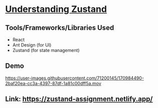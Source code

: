 # [Understanding Zustand](https://zustand-assignment.netlify.app/)

## Tools/Frameworks/Libraries Used
- React
- Ant Design (for UI)
- Zustand (for state management)

## Demo

https://user-images.githubusercontent.com/71200145/170984490-2baf20ea-cc3a-4397-87df-1a81c00dff5a.mov

## Link: https://zustand-assignment.netlify.app/
